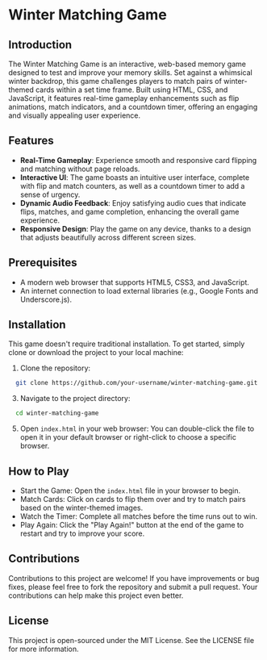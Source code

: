 # Winter Matching Game

## Introduction

The Winter Matching Game is an interactive, web-based memory game designed to test and improve your memory skills. Set against a whimsical winter backdrop, this game challenges players to match pairs of winter-themed cards within a set time frame. Built using HTML, CSS, and JavaScript, it features real-time gameplay enhancements such as flip animations, match indicators, and a countdown timer, offering an engaging and visually appealing user experience.

## Features

- **Real-Time Gameplay**: Experience smooth and responsive card flipping and matching without page reloads.
- **Interactive UI**: The game boasts an intuitive user interface, complete with flip and match counters, as well as a countdown timer to add a sense of urgency.
- **Dynamic Audio Feedback**: Enjoy satisfying audio cues that indicate flips, matches, and game completion, enhancing the overall game experience.
- **Responsive Design**: Play the game on any device, thanks to a design that adjusts beautifully across different screen sizes.

## Prerequisites

- A modern web browser that supports HTML5, CSS3, and JavaScript.
- An internet connection to load external libraries (e.g., Google Fonts and Underscore.js).

## Installation

This game doesn't require traditional installation. To get started, simply clone or download the project to your local machine:

1. Clone the repository:
```bash
  git clone https://github.com/your-username/winter-matching-game.git
```
3. Navigate to the project directory:
```bash
  cd winter-matching-game
```
5. Open `index.html` in your web browser:
You can double-click the file to open it in your default browser or right-click to choose a specific browser.

## How to Play

- Start the Game: Open the `index.html` file in your browser to begin.
- Match Cards: Click on cards to flip them over and try to match pairs based on the winter-themed images.
- Watch the Timer: Complete all matches before the time runs out to win.
- Play Again: Click the "Play Again!" button at the end of the game to restart and try to improve your score.

## Contributions

Contributions to this project are welcome! If you have improvements or bug fixes, please feel free to fork the repository and submit a pull request. Your contributions can help make this project even better.

## License

This project is open-sourced under the MIT License. See the LICENSE file for more information.


